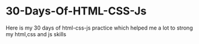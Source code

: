 # 30-Days-Of-HTML-CSS-Js

Here is my 30 days of html-css-js practice which helped me a lot to strong my html,css and js skills
